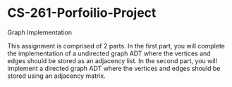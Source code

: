 # CS-261-Porfoilio-Project
Graph Implementation

This assignment is comprised of 2 parts. In the first part, you will complete the implementation of a undirected graph ADT where the vertices and edges should be stored as an adjacency list. In the second part, you will implement a directed graph ADT where the vertices and edges should be stored using an adjacency matrix. 
